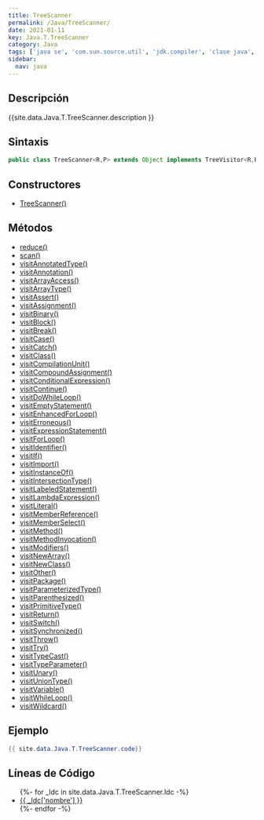 ```yaml
---
title: TreeScanner
permalink: /Java/TreeScanner/
date: 2021-01-11
key: Java.T.TreeScanner
category: Java
tags: ['java se', 'com.sun.source.util', 'jdk.compiler', 'clase java', 'Java 1.6']
sidebar: 
  nav: java
---
```


## Descripción
{{site.data.Java.T.TreeScanner.description }}

## Sintaxis
~~~java
public class TreeScanner<R,P> extends Object implements TreeVisitor<R,P>
~~~

## Constructores
* [TreeScanner()](/Java/TreeScanner/TreeScanner/)

## Métodos
* [reduce()](/Java/TreeScanner/reduce)
* [scan()](/Java/TreeScanner/scan)
* [visitAnnotatedType()](/Java/TreeScanner/visitAnnotatedType)
* [visitAnnotation()](/Java/TreeScanner/visitAnnotation)
* [visitArrayAccess()](/Java/TreeScanner/visitArrayAccess)
* [visitArrayType()](/Java/TreeScanner/visitArrayType)
* [visitAssert()](/Java/TreeScanner/visitAssert)
* [visitAssignment()](/Java/TreeScanner/visitAssignment)
* [visitBinary()](/Java/TreeScanner/visitBinary)
* [visitBlock()](/Java/TreeScanner/visitBlock)
* [visitBreak()](/Java/TreeScanner/visitBreak)
* [visitCase()](/Java/TreeScanner/visitCase)
* [visitCatch()](/Java/TreeScanner/visitCatch)
* [visitClass()](/Java/TreeScanner/visitClass)
* [visitCompilationUnit()](/Java/TreeScanner/visitCompilationUnit)
* [visitCompoundAssignment()](/Java/TreeScanner/visitCompoundAssignment)
* [visitConditionalExpression()](/Java/TreeScanner/visitConditionalExpression)
* [visitContinue()](/Java/TreeScanner/visitContinue)
* [visitDoWhileLoop()](/Java/TreeScanner/visitDoWhileLoop)
* [visitEmptyStatement()](/Java/TreeScanner/visitEmptyStatement)
* [visitEnhancedForLoop()](/Java/TreeScanner/visitEnhancedForLoop)
* [visitErroneous()](/Java/TreeScanner/visitErroneous)
* [visitExpressionStatement()](/Java/TreeScanner/visitExpressionStatement)
* [visitForLoop()](/Java/TreeScanner/visitForLoop)
* [visitIdentifier()](/Java/TreeScanner/visitIdentifier)
* [visitIf()](/Java/TreeScanner/visitIf)
* [visitImport()](/Java/TreeScanner/visitImport)
* [visitInstanceOf()](/Java/TreeScanner/visitInstanceOf)
* [visitIntersectionType()](/Java/TreeScanner/visitIntersectionType)
* [visitLabeledStatement()](/Java/TreeScanner/visitLabeledStatement)
* [visitLambdaExpression()](/Java/TreeScanner/visitLambdaExpression)
* [visitLiteral()](/Java/TreeScanner/visitLiteral)
* [visitMemberReference()](/Java/TreeScanner/visitMemberReference)
* [visitMemberSelect()](/Java/TreeScanner/visitMemberSelect)
* [visitMethod()](/Java/TreeScanner/visitMethod)
* [visitMethodInvocation()](/Java/TreeScanner/visitMethodInvocation)
* [visitModifiers()](/Java/TreeScanner/visitModifiers)
* [visitNewArray()](/Java/TreeScanner/visitNewArray)
* [visitNewClass()](/Java/TreeScanner/visitNewClass)
* [visitOther()](/Java/TreeScanner/visitOther)
* [visitPackage()](/Java/TreeScanner/visitPackage)
* [visitParameterizedType()](/Java/TreeScanner/visitParameterizedType)
* [visitParenthesized()](/Java/TreeScanner/visitParenthesized)
* [visitPrimitiveType()](/Java/TreeScanner/visitPrimitiveType)
* [visitReturn()](/Java/TreeScanner/visitReturn)
* [visitSwitch()](/Java/TreeScanner/visitSwitch)
* [visitSynchronized()](/Java/TreeScanner/visitSynchronized)
* [visitThrow()](/Java/TreeScanner/visitThrow)
* [visitTry()](/Java/TreeScanner/visitTry)
* [visitTypeCast()](/Java/TreeScanner/visitTypeCast)
* [visitTypeParameter()](/Java/TreeScanner/visitTypeParameter)
* [visitUnary()](/Java/TreeScanner/visitUnary)
* [visitUnionType()](/Java/TreeScanner/visitUnionType)
* [visitVariable()](/Java/TreeScanner/visitVariable)
* [visitWhileLoop()](/Java/TreeScanner/visitWhileLoop)
* [visitWildcard()](/Java/TreeScanner/visitWildcard)

## Ejemplo
~~~java
{{ site.data.Java.T.TreeScanner.code}}
~~~

## Líneas de Código
<ul>
{%- for _ldc in site.data.Java.T.TreeScanner.ldc -%}
   <li>
       <a href="{{_ldc['url'] }}">{{ _ldc['nombre'] }}</a>
   </li>
{%- endfor -%}
</ul>
